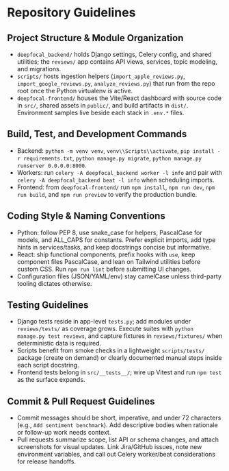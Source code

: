# Repository Guidelines

## Project Structure & Module Organization
- `deepfocal_backend/` holds Django settings, Celery config, and shared utilities; the `reviews/` app contains API views, services, topic modeling, and migrations.
- `scripts/` hosts ingestion helpers (`import_apple_reviews.py`, `import_google_reviews.py`, `analyze_reviews.py`) that run from the repo root once the Python virtualenv is active.
- `deepfocal-frontend/` houses the Vite/React dashboard with source code in `src/`, shared assets in `public/`, and build artifacts in `dist/`. Environment samples live beside each stack in `.env.*` files.

## Build, Test, and Development Commands
- Backend: `python -m venv venv`, `venv\\Scripts\\activate`, `pip install -r requirements.txt`, `python manage.py migrate`, `python manage.py runserver 0.0.0.0:8000`.
- Workers: run `celery -A deepfocal_backend worker -l info` and pair with `celery -A deepfocal_backend beat -l info` when scheduling imports.
- Frontend: from `deepfocal-frontend/` run `npm install`, `npm run dev`, `npm run build`, and `npm run preview` to verify the production bundle.

## Coding Style & Naming Conventions
- Python: follow PEP 8, use snake_case for helpers, PascalCase for models, and ALL_CAPS for constants. Prefer explicit imports, add type hints in services/tasks, and keep docstrings concise but informative.
- React: ship functional components, prefix hooks with `use`, keep component files PascalCase, and lean on Tailwind utilities before custom CSS. Run `npm run lint` before submitting UI changes.
- Configuration files (JSON/YAML/env) stay camelCase unless third-party tooling dictates otherwise.

## Testing Guidelines
- Django tests reside in app-level `tests.py`; add modules under `reviews/tests/` as coverage grows. Execute suites with `python manage.py test reviews`, and capture fixtures in `reviews/fixtures/` when deterministic data is required.
- Scripts benefit from smoke checks in a lightweight `scripts/tests/` package (create on demand) or clearly documented manual steps inside each script docstring.
- Frontend tests belong in `src/__tests__/`; wire up Vitest and run `npm test` as the surface expands.

## Commit & Pull Request Guidelines
- Commit messages should be short, imperative, and under 72 characters (e.g., `Add sentiment benchmark`). Add descriptive bodies when rationale or follow-up work needs context.
- Pull requests summarize scope, list API or schema changes, and attach screenshots for visual updates. Link Jira/GitHub issues, note new environment variables, and call out Celery worker/beat considerations for release handoffs.
